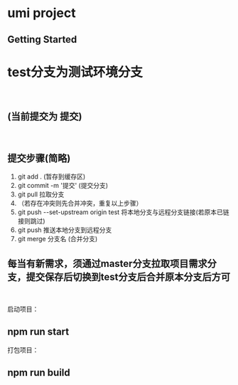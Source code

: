 # umi project

## Getting Started
<script>
(function(){
    var now = new Date()
    var time = document.getElementById('time')
    time.innnerHTML(now)
})
</script>
<body>
<h1>test分支为测试环境分支</h1><br />

<h2>(当前提交为<span id='time'></span> 提交)</h2><br />

<h2>提交步骤(简略)</h2>
<ol>
<li>git add .   (暂存到缓存区)</li>

<li>git commit -m '提交'  (提交分支)</li>

<li>git pull 拉取分支</li>

<li>（若存在冲突则先合并冲突，重复以上步骤）</li>

<li>git push --set-upstream origin test 将本地分支与远程分支链接(若原本已链接则跳过)</li>

<li>git push 推送本地分支到远程分支</li>

<li>git merge 分支名 (合并分支)</li>
</ol>

<h2>每当有新需求，须通过master分支拉取项目需求分支，提交保存后切换到test分支后合并原本分支后方可</h2><br />

启动项目：<h2>npm run start</h2>

打包项目：<h2>npm run build</h2>

</body>


